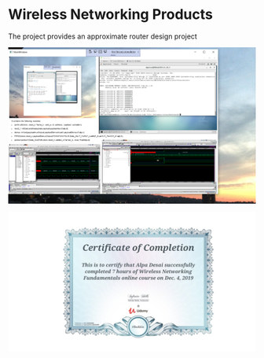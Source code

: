 # Wireless Networking Products

The project provides an approximate router design project 

![image](FirmwareImage.png)

![image](WirelessNetworkingProducts.jpg)

